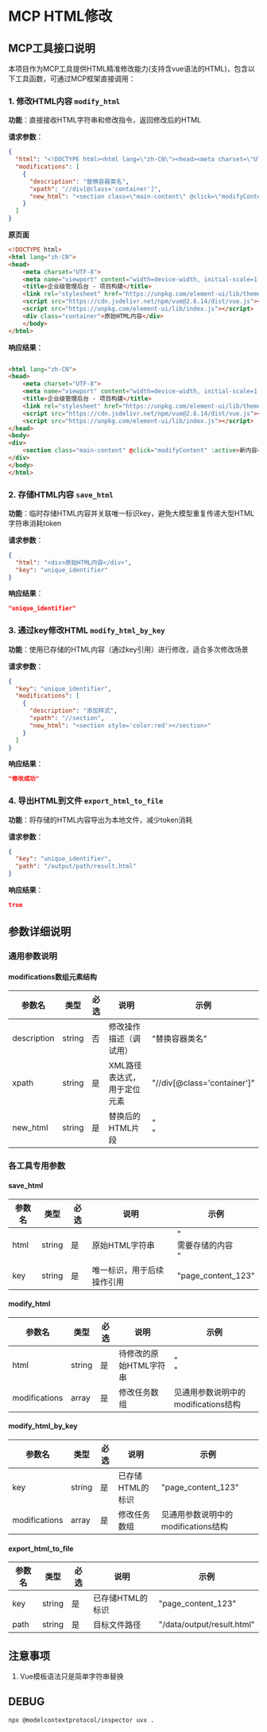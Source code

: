 # MCP HTML修改

## MCP工具接口说明

本项目作为MCP工具提供HTML精准修改能力(支持含vue语法的HTML)，包含以下工具函数，可通过MCP框架直接调用：

### 1. 修改HTML内容 `modify_html`

**功能**：直接接收HTML字符串和修改指令，返回修改后的HTML

**请求参数**：

```json
{
  "html": "<!DOCTYPE html><html lang=\"zh-CN\"><head><meta charset=\"UTF-8\"><meta name=\"viewport\" content=\"width=device-width, initial-scale=1.0\"><title>企业级管理后台 - 项目构建</title><link rel=\"stylesheet\" href=\"https://unpkg.com/element-ui/lib/theme-chalk/index.css\"><script src=\"https://cdn.jsdelivr.net/npm/vue@2.6.14/dist/vue.js\"></script><script src=\"https://unpkg.com/element-ui/lib/index.js\"></script><div class=\"container\">原始HTML内容</div></body></html>",
  "modifications": [
    {
      "description": "替换容器类名",
      "xpath": "//div[@class='container']",
      "new_html": "<section class=\"main-content\" @click=\"modifyContent\" :active>新内容</section>"
    }
  ]
}
```

**原页面**

```html
<!DOCTYPE html>
<html lang="zh-CN">
<head>
    <meta charset="UTF-8">
    <meta name="viewport" content="width=device-width, initial-scale=1.0">
    <title>企业级管理后台 - 项目构建</title>
    <link rel="stylesheet" href="https://unpkg.com/element-ui/lib/theme-chalk/index.css">
    <script src="https://cdn.jsdelivr.net/npm/vue@2.6.14/dist/vue.js"></script>
    <script src="https://unpkg.com/element-ui/lib/index.js"></script>
    <div class="container">原始HTML内容</div>
    </body>
</html>
```

**响应结果**：

```html

<html lang="zh-CN">
<head>
    <meta charset="UTF-8">
    <meta name="viewport" content="width=device-width, initial-scale=1.0">
    <title>企业级管理后台 - 项目构建</title>
    <link rel="stylesheet" href="https://unpkg.com/element-ui/lib/theme-chalk/index.css">
    <script src="https://cdn.jsdelivr.net/npm/vue@2.6.14/dist/vue.js"></script>
    <script src="https://unpkg.com/element-ui/lib/index.js"></script>
</head>
<body>
<div>
    <section class="main-content" @click="modifyContent" :active>新内容</section>
</div>
</body>
</html>

```

### 2. 存储HTML内容 `save_html`

**功能**：临时存储HTML内容并关联唯一标识key，避免大模型重复传递大型HTML字符串消耗token

**请求参数**：

```json
{
  "html": "<div>原始HTML内容</div>",
  "key": "unique_identifier"
}
```

**响应结果**：

```json
"unique_identifier"
```

### 3. 通过key修改HTML `modify_html_by_key`

**功能**：使用已存储的HTML内容（通过key引用）进行修改，适合多次修改场景

**请求参数**：

```json
{
  "key": "unique_identifier",
  "modifications": [
    {
      "description": "添加样式",
      "xpath": "//section",
      "new_html": "<section style='color:red'></section>"
    }
  ]
}
```

**响应结果**：

```json
"修改成功"
```

### 4. 导出HTML到文件 `export_html_to_file`

**功能**：将存储的HTML内容导出为本地文件，减少token消耗

**请求参数**：

```json
{
  "key": "unique_identifier",
  "path": "/output/path/result.html"
}
```

**响应结果**：

```json
true
```

## 参数详细说明

### 通用参数说明

#### modifications数组元素结构

| 参数名         | 类型     | 必选 | 说明              | 示例                                 |
|-------------|--------|----|-----------------|------------------------------------|
| description | string | 否  | 修改操作描述（调试用）     | "替换容器类名"                           |
| xpath       | string | 是  | XML路径表达式，用于定位元素 | "//div[@class='container']"        |
| new_html    | string | 是  | 替换后的HTML片段      | "<section class='main'></section>" |

### 各工具专用参数

#### save_html

| 参数名  | 类型     | 必选 | 说明            | 示例                   |
|------|--------|----|---------------|----------------------|
| html | string | 是  | 原始HTML字符串     | "<div>需要存储的内容</div>" |
| key  | string | 是  | 唯一标识，用于后续操作引用 | "page_content_123"   |

#### modify_html

| 参数名           | 类型     | 必选 | 说明            | 示例                        |
|---------------|--------|----|---------------|---------------------------|
| html          | string | 是  | 待修改的原始HTML字符串 | "<div class='old'></div>" |
| modifications | array  | 是  | 修改任务数组        | 见通用参数说明中的modifications结构  |

#### modify_html_by_key

| 参数名           | 类型     | 必选 | 说明         | 示例                       |
|---------------|--------|----|------------|--------------------------|
| key           | string | 是  | 已存储HTML的标识 | "page_content_123"       |
| modifications | array  | 是  | 修改任务数组     | 见通用参数说明中的modifications结构 |

#### export_html_to_file

| 参数名  | 类型     | 必选 | 说明         | 示例                         |
|------|--------|----|------------|----------------------------|
| key  | string | 是  | 已存储HTML的标识 | "page_content_123"         |
| path | string | 是  | 目标文件路径     | "/data/output/result.html" |

## 注意事项

1. Vue模板语法只是简单字符串替换

## DEBUG

```commandline
npx @modelcontextprotocol/inspector uvx .
```
